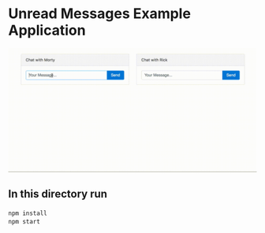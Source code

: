 # Unread Messages Example Application

![alt gifs are awesome, right?](output.gif)

## In this directory run
```sh
npm install 
npm start
```
